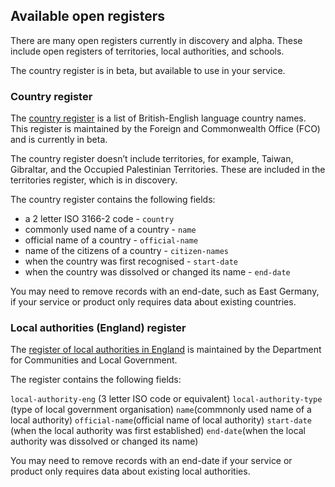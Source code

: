 ## <a name="availablereg"></a>Available open registers

There are many open registers currently in discovery and alpha. These include open registers of territories, local authorities, and schools.

The country register is in beta, but available to use in your service.

### Country register

The [country register](https://country.register.gov.uk/) is a list of British-English language country names. This register is maintained by the Foreign and Commonwealth Office (FCO) and is currently in beta.

The country register doesn’t include territories, for example, Taiwan, Gibraltar, and the Occupied Palestinian Territories. These are included in the territories register, which is in discovery.

The country register contains the following fields:  

* a 2 letter ISO 3166-2 code - `country`  
* commonly used name of a country - `name`
* official name of a country - `official-name`    
* name of the citizens of a country - `citizen-names`   
* when the country was first recognised - `start-date`  
* when the country was dissolved or changed its name - `end-date`  

You may need to remove records with an end-date, such as East Germany, if your service or product only requires data about existing countries.

### Local authorities (England) register

The [register of local authorities in England](https://local-authority-eng.register.gov.uk/) is maintained by the Department for Communities and Local Government.

The register contains the following fields:   

`local-authority-eng` (3 letter ISO code or equivalent)
`local-authority-type` (type of local government organisation)
`name`(commnonly used name of a local authority)
`official-name`(official name of local authority)
`start-date` (when the local authority was first established)
`end-date`(when the local authority was dissolved or changed its name)

You may need to remove records with an end-date if your service or product only requires data about existing local authorities.
